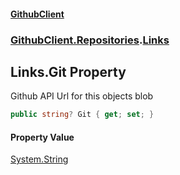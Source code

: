 #### [GithubClient](index 'index')
### [GithubClient.Repositories](GithubClient.Repositories 'GithubClient.Repositories').[Links](GithubClient.Repositories.Links 'GithubClient.Repositories.Links')

## Links.Git Property

Github API Url for this objects blob

```csharp
public string? Git { get; set; }
```

#### Property Value
[System.String](https://docs.microsoft.com/en-us/dotnet/api/System.String 'System.String')
